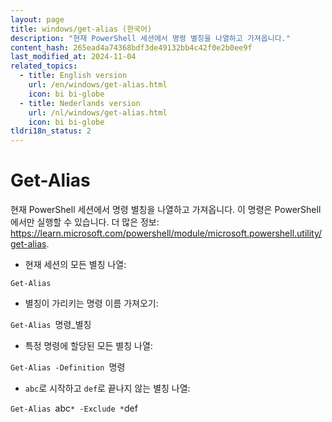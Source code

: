 ```yaml
---
layout: page
title: windows/get-alias (한국어)
description: "현재 PowerShell 세션에서 명령 별칭을 나열하고 가져옵니다."
content_hash: 265ead4a74368bdf3de49132bb4c42f0e2b0ee9f
last_modified_at: 2024-11-04
related_topics:
  - title: English version
    url: /en/windows/get-alias.html
    icon: bi bi-globe
  - title: Nederlands version
    url: /nl/windows/get-alias.html
    icon: bi bi-globe
tldri18n_status: 2
---
```

# Get-Alias

현재 PowerShell 세션에서 명령 별칭을 나열하고 가져옵니다.
이 명령은 PowerShell에서만 실행할 수 있습니다.
더 많은 정보: <https://learn.microsoft.com/powershell/module/microsoft.powershell.utility/get-alias>.

- 현재 세션의 모든 별칭 나열:

`Get-Alias`

- 별칭이 가리키는 명령 이름 가져오기:

`Get-Alias `<span class="tldr-var badge badge-pill bg-dark-lm bg-white-dm text-white-lm text-dark-dm font-weight-bold">명령_별칭</span>

- 특정 명령에 할당된 모든 별칭 나열:

`Get-Alias -Definition `<span class="tldr-var badge badge-pill bg-dark-lm bg-white-dm text-white-lm text-dark-dm font-weight-bold">명령</span>

- `abc`로 시작하고 `def`로 끝나지 않는 별칭 나열:

`Get-Alias `<span class="tldr-var badge badge-pill bg-dark-lm bg-white-dm text-white-lm text-dark-dm font-weight-bold">abc</span>`* -Exclude *`<span class="tldr-var badge badge-pill bg-dark-lm bg-white-dm text-white-lm text-dark-dm font-weight-bold">def</span>
